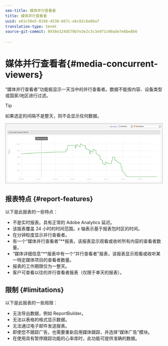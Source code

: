 ```yaml
---
seo-title: 媒体并行查看者
title: 媒体并行查看者
uuid: e61c50e5-8196-4538-b67c-ebc01c6e6ba7
translation-type: tm+mt
source-git-commit: 8938e324d570b7e3e2c3c3e971c00ade7e6be8b6

---
```



# 媒体并行查看者{#media-concurrent-viewers}

“媒体并行查看者”功能板显示一天当中的并行查看者。数据不能按内容、设备类型或国家/地区进行过滤。

>[!TIP]
>
>如果选定的间隔不是整天，则不会显示任何数据。

![](assets/video-concurrent-viewers.png)

## 报表特点 {#report-features}

以下是此报表的一些特点：

* 不是实时报表。具有正常的 Adobe Analytics 延迟。
* 该报表覆盖 24 小时的时间范围。x 轴表示基于报表包时区的时间。
* 在分钟粒度显示并行查看者。
* 有一个“媒体并行查看者”**&#x200B;报表，该报表显示观看或收听所有内容的查看者数量。
* “媒体详细信息”**&#x200B;报表中有一个“并行查看者”报表，该报表显示观看或收听某一特定媒体项目的查看者数量。
* 报表的工作期限仅为一整天。
* 客户可查看以往的并行查看者报表（仅限于单天的报表）。

## 限制 {#limitations}

以下是此报表的一些局限：

* 无法导出数据，例如 ReportBuilder。
* 无法以表格的格式显示数据。
* 无法通过电子邮件发送报表。
* 即使您不跟踪广告，也需要重新启用媒体跟踪，并选择“媒体广告”模块。
* 在使用具有暂停跟踪功能的心率库时，此功能可提供准确的数据。


